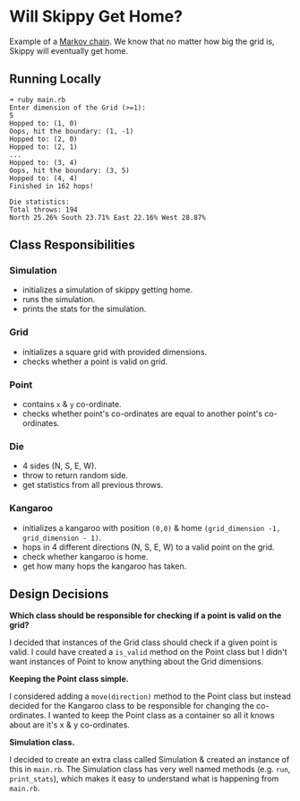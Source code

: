 # Will Skippy Get Home?

Example of a [Markov chain](https://en.wikipedia.org/wiki/Markov_chain). We know that no matter how big the grid is,
Skippy will eventually get home.

## Running Locally
```
➜ ruby main.rb 
Enter dimension of the Grid (>=1):
5
Hopped to: (1, 0)
Oops, hit the boundary: (1, -1)
Hopped to: (2, 0)
Hopped to: (2, 1)
...
Hopped to: (3, 4)
Oops, hit the boundary: (3, 5)
Hopped to: (4, 4)
Finished in 162 hops!

Die statistics:
Total throws: 194
North 25.26% South 23.71% East 22.16% West 28.87%
```

## Class Responsibilities
### Simulation
* initializes a simulation of skippy getting home.
* runs the simulation.
* prints the stats for the simulation.
### Grid
* initializes a square grid with provided dimensions.
* checks whether a point is valid on grid.
### Point
* contains `x` & `y` co-ordinate.
* checks whether point's co-ordinates are equal to another point's co-ordinates.
### Die
* 4 sides (N, S, E, W).
* throw to return random side.
* get statistics from all previous throws.
### Kangaroo
* initializes a kangaroo with position `(0,0)` & home `(grid_dimension -1, grid_dimension - 1)`.
* hops in 4 different directions (N, S, E, W) to a valid point on the grid.
* check whether kangaroo is home.
* get how many hops the kangaroo has taken.

## Design Decisions
**Which class should be responsible for checking if a point is valid on the grid?**

I decided that instances of the Grid class should check if a given point is valid. I could have created a `is_valid` method on the Point class but I didn't want instances of Point to know anything about the Grid dimensions.

**Keeping the Point class simple.**

I considered adding a `move(direction)` method to the Point class but instead decided for the Kangaroo class to be responsible for changing the co-ordinates. I wanted to keep the Point class as a container so all it knows about are it's x & y co-ordinates.

**Simulation class.**

I decided to create an extra class called Simulation & created an instance of this in `main.rb`. The Simulation class has very well named methods (e.g. `run`, `print_stats`), which makes it easy to understand what is happening from `main.rb`.